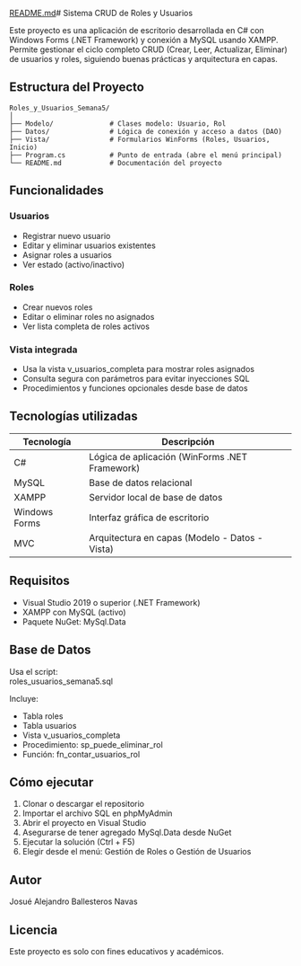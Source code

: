[README.md](https://github.com/user-attachments/files/20970699/README.md)# Sistema CRUD de Roles y Usuarios

Este proyecto es una aplicación de escritorio desarrollada en C# con Windows Forms (.NET Framework) y conexión a MySQL usando XAMPP. Permite gestionar el ciclo completo CRUD (Crear, Leer, Actualizar, Eliminar) de usuarios y roles, siguiendo buenas prácticas y arquitectura en capas.

## Estructura del Proyecto

```
Roles_y_Usuarios_Semana5/
│
├── Modelo/              # Clases modelo: Usuario, Rol
├── Datos/               # Lógica de conexión y acceso a datos (DAO)
├── Vista/               # Formularios WinForms (Roles, Usuarios, Inicio)
├── Program.cs           # Punto de entrada (abre el menú principal)
└── README.md            # Documentación del proyecto
```

## Funcionalidades

### Usuarios
- Registrar nuevo usuario
- Editar y eliminar usuarios existentes
- Asignar roles a usuarios
- Ver estado (activo/inactivo)

### Roles
- Crear nuevos roles
- Editar o eliminar roles no asignados
- Ver lista completa de roles activos

### Vista integrada
- Usa la vista v_usuarios_completa para mostrar roles asignados
- Consulta segura con parámetros para evitar inyecciones SQL
- Procedimientos y funciones opcionales desde base de datos

## Tecnologías utilizadas

| Tecnología     | Descripción                             |
|----------------|-----------------------------------------|
| C#             | Lógica de aplicación (WinForms .NET Framework) |
| MySQL          | Base de datos relacional                |
| XAMPP          | Servidor local de base de datos         |
| Windows Forms  | Interfaz gráfica de escritorio          |
| MVC            | Arquitectura en capas (Modelo - Datos - Vista) |

## Requisitos

- Visual Studio 2019 o superior (.NET Framework)
- XAMPP con MySQL (activo)
- Paquete NuGet: MySql.Data

## Base de Datos

Usa el script:  
roles_usuarios_semana5.sql

Incluye:

- Tabla roles
- Tabla usuarios
- Vista v_usuarios_completa
- Procedimiento: sp_puede_eliminar_rol
- Función: fn_contar_usuarios_rol

## Cómo ejecutar

1. Clonar o descargar el repositorio
2. Importar el archivo SQL en phpMyAdmin
3. Abrir el proyecto en Visual Studio
4. Asegurarse de tener agregado MySql.Data desde NuGet
5. Ejecutar la solución (Ctrl + F5)
6. Elegir desde el menú: Gestión de Roles o Gestión de Usuarios

## Autor

Josué Alejandro Ballesteros Navas

## Licencia

Este proyecto es solo con fines educativos y académicos.

